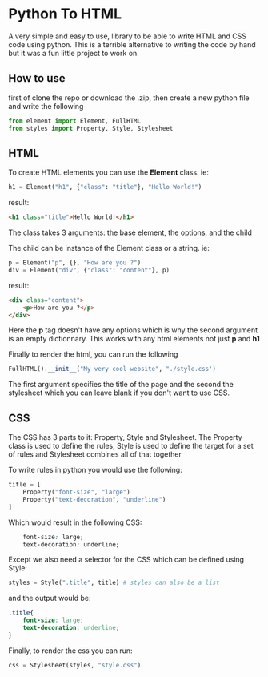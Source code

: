 # Python To HTML

A very simple and easy to use, library to be able to write HTML and CSS code using python.
This is a terrible alternative to writing the code by hand but it was a fun little project to work on.

## How to use

first of clone the repo or download the .zip, then create a new python file and write the following
```python
from element import Element, FullHTML
from styles import Property, Style, Stylesheet
```

## HTML

To create HTML elements you can use the **Element** class. ie:
```python
h1 = Element("h1", {"class": "title"}, "Hello World!")
```
result:
```HTML
<h1 class="title">Hello World!</h1>
```

The class takes 3 arguments: the base element, the options, and the child

The child can be instance of the Element class or a string. ie:
```python
p = Element("p", {}, "How are you ?")
div = Element("div", {"class": "content"}, p)
```
result:
```HTML
<div class="content">
    <p>How are you ?</p>
</div>
```

Here the **p** tag doesn't have any options which is why the second argument is an empty dictionnary.
This works with any html elements not just **p** and **h1**

Finally to render the html, you can run the following
```python
FullHTML().__init__("My very cool website", "./style.css')
```
The first argument specifies the title of the page and the second the stylesheet which you can leave blank if you don't want to use CSS.

## CSS

The CSS has 3 parts to it: Property, Style and Stylesheet. The Property class is used to define the rules, Style is used to define the target for a set of rules and Stylesheet combines all of that together

To write rules in python you would use the following:
```python
title = [
    Property("font-size", "large")
    Property("text-decoration", "underline")
]
```
Which would result in the following CSS:
```CSS
    font-size: large;
    text-decoration: underline;
```

Except we also need a selector for the CSS which can be defined using Style:
```python
styles = Style(".title", title) # styles can also be a list
```
and the output would be:
```CSS
.title{
    font-size: large;
    text-decoration: underline;
}
```

Finally, to render the css you can run:
```python
css = Stylesheet(styles, "style.css")
```
